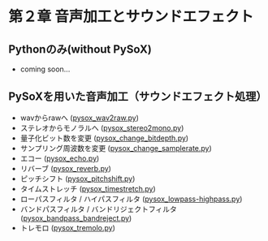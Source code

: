 # 第２章 音声加工とサウンドエフェクト
## Pythonのみ(without PySoX)
- coming soon...
## PySoXを用いた音声加工（サウンドエフェクト処理）
- wavからrawへ ([pysox_wav2raw.py](https://github.com/tam17aki/speech_process_exercise/blob/master/Chapter2_SoundEffect/pysox_wav2raw.py))
- ステレオからモノラルへ ([pysox_stereo2mono.py](https://github.com/tam17aki/speech_process_exercise/blob/master/Chapter2_SoundEffect/pysox_stereo2mono.py))
- 量子化ビット数を変更 ([pysox_change_bitdepth.py](https://github.com/tam17aki/speech_process_exercise/blob/master/Chapter2_SoundEffect/pysox_change_bitdepth.py))
- サンプリング周波数を変更 ([pysox_change_samplerate.py](https://github.com/tam17aki/speech_process_exercise/blob/master/Chapter2_SoundEffect/pysox_samplerate.py))
- エコー ([pysox_echo.py](https://github.com/tam17aki/speech_process_exercise/blob/master/Chapter2_SoundEffect/pysox_echo.py))
- リバーブ ([pysox_reverb.py](https://github.com/tam17aki/speech_process_exercise/blob/master/Chapter2_SoundEffect/pysox_reverb.py))
- ピッチシフト ([pysox_pitchshift.py](https://github.com/tam17aki/speech_process_exercise/blob/master/Chapter2_SoundEffect/pysox_pitchshift.py))
- タイムストレッチ ([pysox_timestretch.py](https://github.com/tam17aki/speech_process_exercise/blob/master/Chapter2_SoundEffect/pysox_timestretch.py))
- ローパスフィルタ / ハイパスフィルタ ([pysox_lowpass-highpass.py](https://github.com/tam17aki/speech_process_exercise/blob/master/Chapter2_SoundEffect/pysox_lowpass-highpass.py))
- バンドパスフィルタ / バンドリジェクトフィルタ ([pysox_bandpass_bandreject.py](https://github.com/tam17aki/speech_process_exercise/blob/master/Chapter2_SoundEffect/pysox_bandpass_bandreject.py))
- トレモロ ([pysox_tremolo.py](https://github.com/tam17aki/speech_process_exercise/blob/master/Chapter2_SoundEffect/pysox_tremolo.py))
